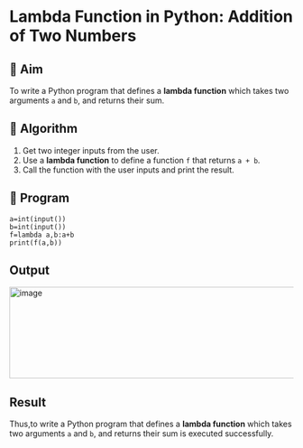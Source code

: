 # Lambda Function in Python: Addition of Two Numbers

## 🎯 Aim
To write a Python program that defines a **lambda function** which takes two arguments `a` and `b`, and returns their sum.

## 🧠 Algorithm
1. Get two integer inputs from the user.
2. Use a **lambda function** to define a function `f` that returns `a + b`.
3. Call the function with the user inputs and print the result.

## 🧾 Program
```
a=int(input())
b=int(input())
f=lambda a,b:a+b
print(f(a,b))
```

## Output
<img width="1565" height="162" alt="image" src="https://github.com/user-attachments/assets/596ce902-d7ee-4d39-970e-86c8170dd514" />


## Result
Thus,to write a Python program that defines a **lambda function** which takes two arguments `a` and `b`, and returns their sum is executed successfully.
